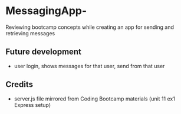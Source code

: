 # MessagingApp-

Reviewing bootcamp concepts while creating an app for sending and retrieving messages

## Future development

- user login, shows messages for that user, send from that user

## Credits

- server.js file mirrored from Coding Bootcamp materials (unit 11 ex1 Express setup)
